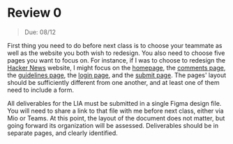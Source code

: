 # Review 0

> Due: 08/12

First thing you need to do before next class is to choose your teammate
as well as the website you both wish to redesign. You also need to
choose five pages you want to focus on. For instance, if I was to choose
to redesign the [Hacker News][] website, I might focus on the
[homepage][], the [comments page][], the [guidelines page][], the [login
page][], and the [submit page][]. The pages' layout should be
sufficiently different from one another, and at least one of them need
to include a form.

[Hacker News]: https://news.ycombinator.com
[homepage]: https://news.ycombinator.com
[comments page]: https://news.ycombinator.com/item?id=41084795
[guidelines page]: https://news.ycombinator.com/newsguidelines.html
[login page]: https://news.ycombinator.com/login
[submit page]: https://news.ycombinator.com/submit

All deliverables for the LIA must be submitted in a single Figma design
file. You will need to share a link to that file with me before next
class, either via Mio or Teams. At this point, the layout of the
document does not matter, but going forward its organization will be
assessed. Deliverables should be in separate pages, and clearly
identified.


